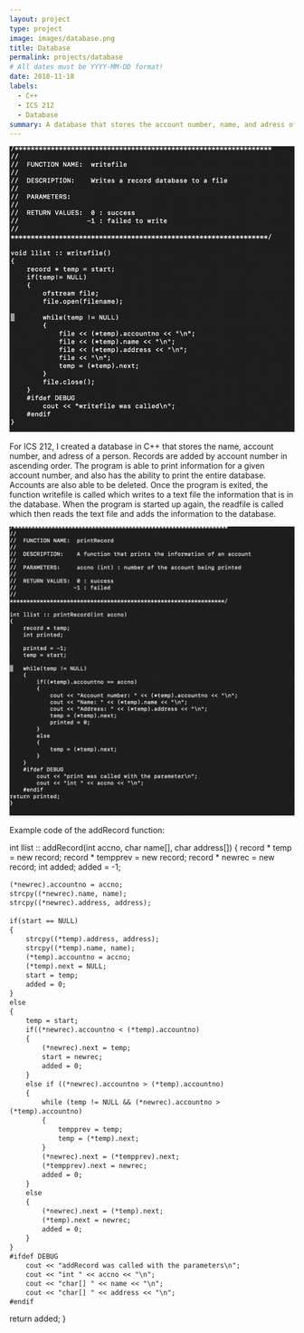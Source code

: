 ```yaml
---
layout: project
type: project
image: images/database.png
title: Database
permalink: projects/database
# All dates must be YYYY-MM-DD format!
date: 2018-11-18
labels:
  - C++
  - ICS 212
  - Database
summary: A database that stores the account number, name, and adress of a person, created in ICS 212.
---
```


<img class="ui medium right floated rounded image" src="../images/writefile.png">

For ICS 212, I created a database in C++ that stores the name, account number, and adress of a person. Records are added by account number in ascending order. The program is able to print information for a given account number, and also has the ability to print the entire database. Accounts are also able to be deleted. Once the program is exited, the function writefile is called which writes to a text file the information that is in the database. When the program is started up again, the readfile is called which then reads the text file and adds the information to the database.

<div class="ui medium rounded images">
  <img class="ui image" src="../images/print.png">
</div>

Example code of the addRecord function:

int llist :: addRecord(int accno, char name[], char address[])
{
    record * temp = new record;
    record * tempprev = new record;
    record * newrec = new record;
    int added;
    added = -1;

    (*newrec).accountno = accno;
    strcpy((*newrec).name, name);
    strcpy((*newrec).address, address);

    if(start == NULL)
    {
     	strcpy((*temp).address, address);
        strcpy((*temp).name, name);
        (*temp).accountno = accno;
        (*temp).next = NULL;
        start = temp;
        added = 0;
    }
    else
    {
     	temp = start;
        if((*newrec).accountno < (*temp).accountno)
        {
            (*newrec).next = temp;
            start = newrec;
            added = 0;
        }
        else if ((*newrec).accountno > (*temp).accountno)
        {
            while (temp != NULL && (*newrec).accountno > (*temp).accountno)
            {
                tempprev = temp;
                temp = (*temp).next;
            }
            (*newrec).next = (*tempprev).next;
            (*tempprev).next = newrec;
            added = 0;
     	}
        else
        {
            (*newrec).next = (*temp).next;
            (*temp).next = newrec;
            added = 0;
        }
    }
    #ifdef DEBUG
     	cout << "addRecord was called with the parameters\n";
        cout << "int " << accno << "\n";
        cout << "char[] " << name << "\n";
        cout << "char[] " << address << "\n";
    #endif
return added;
}
